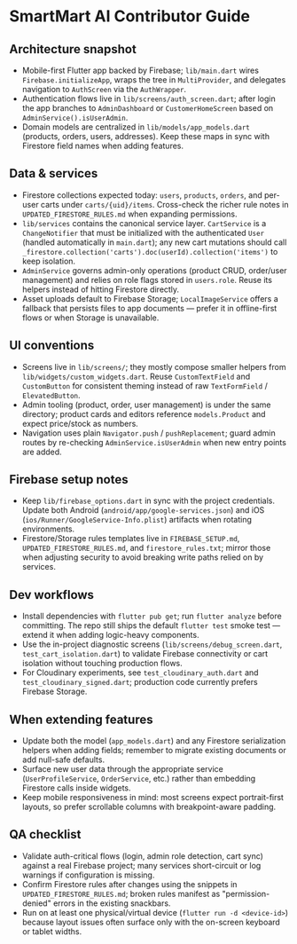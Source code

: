 # SmartMart AI Contributor Guide

## Architecture snapshot
- Mobile-first Flutter app backed by Firebase; `lib/main.dart` wires `Firebase.initializeApp`, wraps the tree in `MultiProvider`, and delegates navigation to `AuthScreen` via the `AuthWrapper`.
- Authentication flows live in `lib/screens/auth_screen.dart`; after login the app branches to `AdminDashboard` or `CustomerHomeScreen` based on `AdminService().isUserAdmin`.
- Domain models are centralized in `lib/models/app_models.dart` (products, orders, users, addresses). Keep these maps in sync with Firestore field names when adding features.

## Data & services
- Firestore collections expected today: `users`, `products`, `orders`, and per-user carts under `carts/{uid}/items`. Cross-check the richer rule notes in `UPDATED_FIRESTORE_RULES.md` when expanding permissions.
- `lib/services` contains the canonical service layer. `CartService` is a `ChangeNotifier` that must be initialized with the authenticated `User` (handled automatically in `main.dart`); any new cart mutations should call `_firestore.collection('carts').doc(userId).collection('items')` to keep isolation.
- `AdminService` governs admin-only operations (product CRUD, order/user management) and relies on role flags stored in `users.role`. Reuse its helpers instead of hitting Firestore directly.
- Asset uploads default to Firebase Storage; `LocalImageService` offers a fallback that persists files to app documents — prefer it in offline-first flows or when Storage is unavailable.

## UI conventions
- Screens live in `lib/screens/`; they mostly compose smaller helpers from `lib/widgets/custom_widgets.dart`. Reuse `CustomTextField` and `CustomButton` for consistent theming instead of raw `TextFormField` / `ElevatedButton`.
- Admin tooling (product, order, user management) is under the same directory; product cards and editors reference `models.Product` and expect price/stock as numbers.
- Navigation uses plain `Navigator.push` / `pushReplacement`; guard admin routes by re-checking `AdminService.isUserAdmin` when new entry points are added.

## Firebase setup notes
- Keep `lib/firebase_options.dart` in sync with the project credentials. Update both Android (`android/app/google-services.json`) and iOS (`ios/Runner/GoogleService-Info.plist`) artifacts when rotating environments.
- Firestore/Storage rules templates live in `FIREBASE_SETUP.md`, `UPDATED_FIRESTORE_RULES.md`, and `firestore_rules.txt`; mirror those when adjusting security to avoid breaking write paths relied on by services.

## Dev workflows
- Install dependencies with `flutter pub get`; run `flutter analyze` before committing. The repo still ships the default `flutter test` smoke test — extend it when adding logic-heavy components.
- Use the in-project diagnostic screens (`lib/screens/debug_screen.dart`, `test_cart_isolation.dart`) to validate Firebase connectivity or cart isolation without touching production flows.
- For Cloudinary experiments, see `test_cloudinary_auth.dart` and `test_cloudinary_signed.dart`; production code currently prefers Firebase Storage.

## When extending features
- Update both the model (`app_models.dart`) and any Firestore serialization helpers when adding fields; remember to migrate existing documents or add null-safe defaults.
- Surface new user data through the appropriate service (`UserProfileService`, `OrderService`, etc.) rather than embedding Firestore calls inside widgets.
- Keep mobile responsiveness in mind: most screens expect portrait-first layouts, so prefer scrollable columns with breakpoint-aware padding.

## QA checklist
- Validate auth-critical flows (login, admin role detection, cart sync) against a real Firebase project; many services short-circuit or log warnings if configuration is missing.
- Confirm Firestore rules after changes using the snippets in `UPDATED_FIRESTORE_RULES.md`; broken rules manifest as "permission-denied" errors in the existing snackbars.
- Run on at least one physical/virtual device (`flutter run -d <device-id>`) because layout issues often surface only with the on-screen keyboard or tablet widths.
